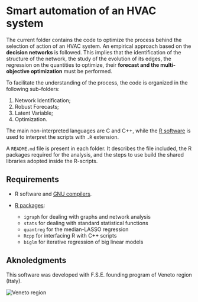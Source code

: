 # Smart automation of an HVAC system

The current folder contains the code to optimize the process behind the selection of action of an HVAC system. An empirical approach based on the **decision networks** is followed. This implies that the identification of the structure of the network, the study of the evolution of its edges, the regression on the quantities to optimize, their **forecast and the multi-objective optimization** must be performed.

To facilitate the understanding of the process, the code is organized in the following sub-folders:
 1. Network Identification;
 2. Robust Forecasts;
 3. Latent Variable;
 4. Optimization.

The main non-interpreted languages are C and C++, while the [R software](http://www.r-project.org/) is used to interpret the scripts with `.R` extension.

A `README.md` file is present in each folder. It describes the file included, the R packages required for the analysis, and the steps to use build the shared libraries adopted inside the R-scripts.

## Requirements

 * R software and [GNU compilers](https://gcc.gnu.org/).

 * [R packages](http://cran.r-project.org/):
     * `igraph` for dealing with graphs and network analysis
     * `stats` for dealing with standard statistical functions
     * `quantreg` for the median-LASSO regression
     * `Rcpp` for interfacing R with C++ scripts
     * `biglm` for iterative regression of big linear models

## Aknoledgments

This software was developed with F.S.E. founding program of Veneto region (Italy).

![Veneto region](https://salute.regione.veneto.it/portal-web-theme/images/custom/logo-regione.png)
